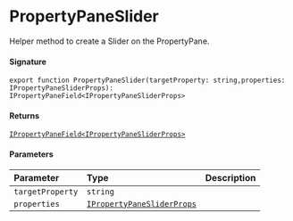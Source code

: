 # PropertyPaneSlider

Helper method to create a Slider on the PropertyPane.

#### Signature
`export function PropertyPaneSlider(targetProperty: string,properties: IPropertyPaneSliderProps): IPropertyPaneField<IPropertyPaneSliderProps>`

#### Returns
[`IPropertyPaneField<IPropertyPaneSliderProps>`](IPropertyPaneField.md)

#### Parameters


| Parameter	   | Type    | Description |
|:-------------|:---------------|:------------|
| `targetProperty`    | `string` |  |
| `properties`    | [`IPropertyPaneSliderProps`](IPropertyPaneSliderProps.md) |  |

